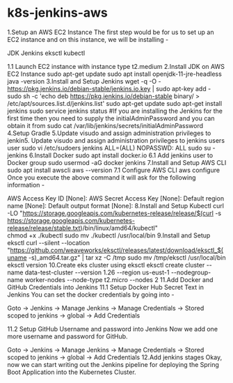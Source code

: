 # k8s-jenkins-aws
1.Setup an AWS EC2 Instance
The first step would be for us to set up an EC2 instance and on this instance, we will be installing -

JDK
Jenkins
eksctl
kubectl

1.1 Launch EC2 instance with instance type t2.medium
2.Install JDK on AWS EC2 Instance
   sudo apt-get update
   sudo apt install openjdk-11-jre-headless
   java -version
3.Install and Setup Jenkins
  wget -q -O - https://pkg.jenkins.io/debian-stable/jenkins.io.key | sudo apt-key add -  
  sudo sh -c 'echo deb https://pkg.jenkins.io/debian-stable binary/ > /etc/apt/sources.list.d/jenkins.list'
  sudo apt-get update
  sudo apt-get install jenkins
  sudo service jenkins status
  #If you are installing the Jenkins for the first time then you need to supply the initialAdminPassword and you can obtain it from
  sudo cat /var/lib/jenkins/secrets/initialAdminPassword
4.Setup Gradle
5.Update visudo and assign administration privileges to jenkin5. Update visudo and assign administration privileges to jenkins users user
 sudo vi /etc/sudoers
 jenkins ALL=(ALL) NOPASSWD: ALL
 sudo su - jenkins
6.Install Docker
  sudo apt install docker.io
6.1 Add jenkins user to Docker group
 sudo usermod -aG docker jenkins
7.Install and Setup AWS CLI
  sudo apt install awscli
  aws --version
7.1 Configure AWS CLI
  aws configure
  Once you execute the above command it will ask for the following information -

  AWS Access Key ID [None]:
  AWS Secret Access Key [None]:
  Default region name [None]:
  Default output format [None]:
8.Install and Setup Kubectl
  curl -LO "https://storage.googleapis.com/kubernetes-release/release/$(curl -s https://storage.googleapis.com/kubernetes-release/release/stable.txt)/bin/linux/amd64/kubectl"    
  chmod +x ./kubectl
  sudo mv ./kubectl /usr/local/bin
9.Install and Setup eksctl
   curl --silent --location "https://github.com/weaveworks/eksctl/releases/latest/download/eksctl_$(uname -s)_amd64.tar.gz" | tar xz -C /tmp
   sudo mv /tmp/eksctl /usr/local/bin 
   eksctl version
 10.Create eks cluster using eksctl
   eksctl create cluster --name data-test-cluster --version 1.26 --region us-eust-1 --nodegroup-name worker-nodes --node-type t2.micro --nodes 2
11.Add Docker and GitHub Credentials into Jenkins
11.1 Setup Docker Hub Secret Text in Jenkins
You can set the docker credentials by going into -

Goto -> Jenkins -> Manage Jenkins -> Manage Credentials -> Stored scoped to jenkins -> global -> Add Credentials

11.2 Setup GitHub Username and password into Jenkins
Now we add one more username and password for GitHub.

Goto -> Jenkins -> Manage Jenkins -> Manage Credentials -> Stored scoped to jenkins -> global -> Add Credentials
12.Add jenkins stages
Okay, now we can start writing out the Jenkins pipeline for deploying the Spring Boot Application into the Kubernetes Cluster.
